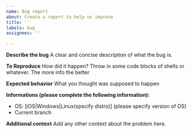 ```yaml
---
name: Bug report
about: Create a report to help us improve
title: ''
labels: bug
assignees: ''

---
```


**Describe the bug**
A clear and concise description of what the bug is.

**To Reproduce**
How did it happen? Throw in some code blocks of shells or whatever. The more info the better

**Expected behavior**
What you thought was supposed to happen

**Informations (please complete the following information):**
 - OS: [iOS|Windows|Linux(specify distro)] (please specify version of OS)
 - Current branch

**Additional context**
Add any other context about the problem here.
